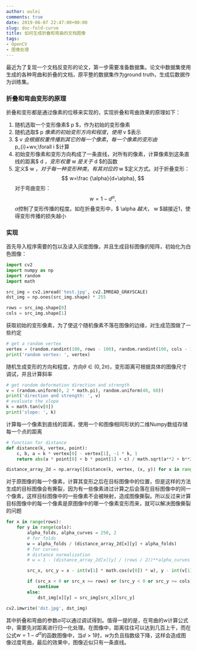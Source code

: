 ```yaml
---
author: wulei
comments: true
date: 2019-06-07 22:47:00+00:00
slug: doc-fold-curve
title: 如何生成折叠和弯曲的文档图像
tags:
- OpenCV
- 图像处理
---
```


最近为了复现一个文档反变形的论文，第一步需要准备数据集。论文中数据集使用生成的各种弯曲和折叠的文档，原平整的数据集作为ground truth，生成后数据作为训练集。

### 折叠和弯曲变形的原理
折叠和变形都是通过像素的位移来实现的，实现折叠和弯曲效果的原理如下：
1. 随机选取一个变形像素$ p $，作为初始的变形像素
2. 随机选取$ p $像素的初始变形方向和程度，使用$ v $表示
3. $ v $会根据权重传播到其它的每一个像素，每一个像素的变形由$ p_{i}+wv,\forall i $计算
4. 初始变形像素和变形方向构成了一条直线，对所有的像素，计算像素到这条直线的距离$ d $，变形权重$ w $是关于$ d $的函数
5. 定义$ w $，对于每一种变形种类，有其对应的$ w $定义方式。对于折叠变形：
$$ w=\frac {\alpha}{d+\alpha}, $$
对于弯曲变形：
$$ w=1-d^{\alpha}, $$
$\alpha$控制了变形传播的程度。如在折叠变形中，$ \alpha $越大，$ w $越接近1，使得变形传播的损失越小

### 实现
首先导入程序需要的包以及读入灰度图像，并且生成目标图像的矩阵，初始化为白色图像：
``` python
import cv2
import numpy as np
import random
import math

src_img = cv2.imread('test.jpg', cv2.IMREAD_GRAYSCALE)
dst_img = np.ones(src_img.shape) * 255

rows = src_img.shape[0]
cols = src_img.shape[1]
```
获取初始的变形像素，为了使这个随机像素不落在图像的边缘，对生成范围做了一些约定
``` python
# get a random vertex
vertex = (random.randint(100, rows - 100), random.randint(100, cols - 100))
print('random vertex: ', vertex)
```
随机生成变形的方向和程度，方向$\theta \in(0, 2\pi)$，变形距离可根据具体的图像尺寸调试，并且计算斜率
``` python
# get random deformation direction and strength
v = (random.uniform(0, 2 * math.pi), random.uniform(40, 60))
print('direction and strength: ', v)
# evaluate the slope
k = math.tan(v[0])
print('slope: ', k)
```
计算每一个像素到直线的距离，使用一个和图像相同形状的二维Numpy数组存储每一个点的距离
``` python
# function for distance
def distance(k, vertex, point):
    c, b, a = k * vertex[0] - vertex[1], -1 * k, 1
    return abs(a * point[0] + b * point[1] + c) / math.sqrt(a**2 + b**2)

distance_array_2d = np.array([distance(k, vertex, (x, y)) for x in range(rows) for y in range(cols)]).reshape((rows, cols))
```
对于原图像的每一个像素，计算其变形之后在目标图像中的位置，但是这样的方法生成的目标图像会有撕裂，因为有一些像素进过计算之后会落在目标图像中的同一个像素，这样目标图像中的一些像素不会被映射，造成图像撕裂。所以反过来计算目标图像中的每一个像素是原图像中的哪一个像素变形而来，就可以解决图像撕裂的问题
``` python
for x in range(rows):
    for y in range(cols):
        alpha_folds, alpha_curves = 250, 2
        # for folds
        w = alpha_folds / (distance_array_2d[x][y] + alpha_folds)
        # for curves
        # distance normalization
        # w = 1 - (distance_array_2d[x][y] / (rows / 2))**alpha_curves

        src_x, src_y = x - int(v[1] * math.cos(v[0]) * w), y - int(v[1] * math.sin(v[0]) * w)

        if (src_x < 0 or src_x >= rows) or (src_y < 0 or src_y >= cols):
            continue
        else:
            dst_img[x][y] = src_img[src_x][src_y]

cv2.imwrite('dst.jpg', dst_img)
```
其中折叠和弯曲的参数$\alpha$可以通过调试得到。值得一提的是，在弯曲的$w$计算公式中，需要先对距离进行归一化处理。在图像中，距离往往可以达到几百上千，而在公式$w=1-d^{\alpha}$的函数图像中，当$d>1$时，$w$为负且指数级下降，这样会造成图像过度弯曲，最后的效果中，图像近似只有一条直线。
